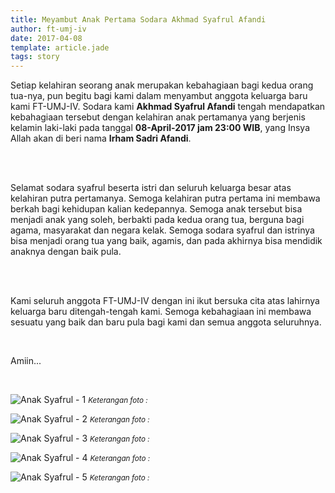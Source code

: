 ```yaml
---
title: Meyambut Anak Pertama Sodara Akhmad Syafrul Afandi
author: ft-umj-iv
date: 2017-04-08
template: article.jade
tags: story
---
```


Setiap kelahiran seorang anak merupakan kebahagiaan bagi kedua orang tua-nya, pun begitu bagi kami dalam menyambut anggota keluarga baru kami FT-UMJ-IV.
Sodara kami <b>Akhmad Syafrul Afandi</b> tengah mendapatkan kebahagiaan tersebut dengan kelahiran anak pertamanya yang berjenis kelamin laki-laki pada tanggal <b>08-April-2017 jam 23:00 WIB</b>, yang Insya Allah akan di beri nama <b>Irham Sadri Afandi</b>.

<br/><br/>

Selamat sodara syafrul beserta istri dan seluruh keluarga besar atas kelahiran putra pertamanya.
Semoga kelahiran putra pertama ini membawa berkah bagi kehidupan kalian kedepannya.
Semoga anak tersebut bisa menjadi anak yang soleh, berbakti pada kedua orang tua, berguna bagi agama, masyarakat dan negara kelak.
Semoga sodara syafrul dan istrinya bisa menjadi orang tua yang baik, agamis, dan pada akhirnya bisa mendidik anaknya dengan baik pula.

<br/><br/>

Kami seluruh anggota FT-UMJ-IV dengan ini ikut bersuka cita atas lahirnya keluarga baru ditengah-tengah kami.
Semoga kebahagiaan ini membawa sesuatu yang baik dan baru pula bagi kami dan semua anggota seluruhnya.

<br/>

Amiin...

<br/>
<span class="more"></span>

![Anak Syafrul - 1](/story/assets/img/anak-syafrul-1.jpg)
<small>_Keterangan foto :_</small>

![Anak Syafrul - 2](/story/assets/img/anak-syafrul-2.jpg)
<small>_Keterangan foto :_</small>

![Anak Syafrul - 3](/story/assets/img/anak-syafrul-3.jpg)
<small>_Keterangan foto :_</small>

![Anak Syafrul - 4](/story/assets/img/anak-syafrul-4.jpg)
<small>_Keterangan foto :_</small>

![Anak Syafrul - 5](/story/assets/img/anak-syafrul-5.jpg)
<small>_Keterangan foto :_</small>


